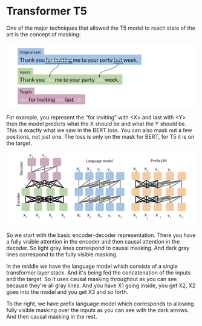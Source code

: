 # Transformer T5

One of the major techniques that allowed the T5 model to reach state of the art is the concept of masking:

![](o4imCe3yRIyIpgnt8mSMqQ_4b9b5e226a0146d9b3a342a2c714db81_Screen-Shot-2021-01-22-at-2..png)

For example, you represent the “for inviting” with &lt;X&gt; and last with &lt;Y&gt; then the model predicts what the X should be and what the Y should be. This is exactly what we saw in the BERT loss. You can also mask out a few positions, not just one. The loss is only on the mask for BERT, for T5 it is on the target. 

![](t01efIy9TfmNXnyMvV35mQ_57df2fc594c04b45a78f46e77466f9d0_Screen-Shot-2021-01-22-at-2..png)

So we start with the basic encoder-decoder representation.  There you have a fully visible attention in the encoder and then causal attention in the decoder.  So light gray lines correspond to causal masking. And dark gray lines correspond to the fully visible masking. 

In the middle we have the language model which consists of a single transformer layer stack. And it's being fed the concatenation of the inputs and the target. So it uses causal masking throughout as you can see because they're all gray lines. And you have X1 going inside, you get X2, X2 goes into the model and you get X3 and so forth. 

To the right, we have prefix language model which corresponds to allowing fully visible masking over the inputs as you can see with the dark arrows. And then causal masking in the rest.